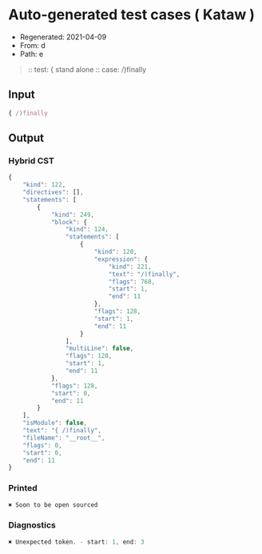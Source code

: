 # Auto-generated test cases ( Kataw )
- Regenerated: 2021-04-09
- From: d
- Path: e
> :: test: { stand alone
> :: case: /)finally
## Input

`````js
{ /)finally
`````

## Output

### Hybrid CST

```javascript
{
    "kind": 122,
    "directives": [],
    "statements": [
        {
            "kind": 249,
            "block": {
                "kind": 124,
                "statements": [
                    {
                        "kind": 120,
                        "expression": {
                            "kind": 221,
                            "text": "/)finally",
                            "flags": 768,
                            "start": 1,
                            "end": 11
                        },
                        "flags": 128,
                        "start": 1,
                        "end": 11
                    }
                ],
                "multiLine": false,
                "flags": 128,
                "start": 1,
                "end": 11
            },
            "flags": 128,
            "start": 0,
            "end": 11
        }
    ],
    "isModule": false,
    "text": "{ /)finally",
    "fileName": "__root__",
    "flags": 0,
    "start": 0,
    "end": 11
}
```

### Printed

```javascript
✖ Soon to be open sourced
```

### Diagnostics

```javascript
✖ Unexpected token. - start: 1, end: 3

```

